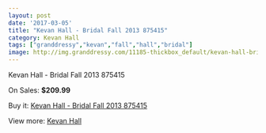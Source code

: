```yaml
---
layout: post
date: '2017-03-05'
title: "Kevan Hall - Bridal Fall 2013 875415"
category: Kevan Hall
tags: ["granddressy","kevan","fall","hall","bridal"]
image: http://img.granddressy.com/11185-thickbox_default/kevan-hall-bridal-fall-2013-875415.jpg
---
```

Kevan Hall - Bridal Fall 2013 875415

On Sales: **$209.99**
<a href="https://www.granddressy.com/en/kevan-hall/10280-kevan-hall-bridal-fall-2013-875415.html"><amp-img layout="responsive" width="600" height="600" src="//img.granddressy.com/11185-thickbox_default/kevan-hall-bridal-fall-2013-875415.jpg" alt="Kevan Hall - Bridal Fall 2013 875415 0" /></a>

Buy it: [Kevan Hall - Bridal Fall 2013 875415](https://www.granddressy.com/en/kevan-hall/10280-kevan-hall-bridal-fall-2013-875415.html "Kevan Hall - Bridal Fall 2013 875415")

View more: [Kevan Hall](https://www.granddressy.com/en/293-kevan-hall "Kevan Hall")